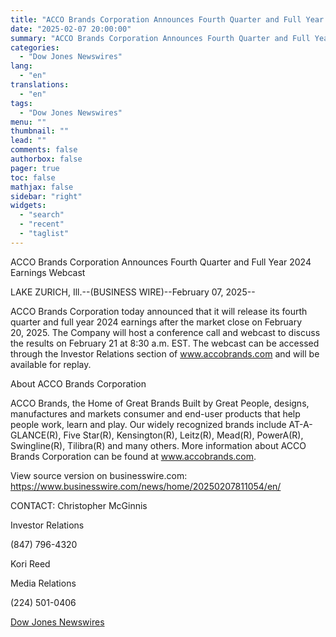 ```yaml
---
title: "ACCO Brands Corporation Announces Fourth Quarter and Full Year 2024 Earnings Webcast"
date: "2025-02-07 20:00:00"
summary: "ACCO Brands Corporation Announces Fourth Quarter and Full Year 2024 Earnings WebcastLAKE ZURICH, Ill.--(BUSINESS WIRE)--February 07, 2025--ACCO Brands Corporation today announced that it will release its fourth quarter and full year 2024 earnings after the market close on February 20, 2025. The Company will host a conference call and webcast..."
categories:
  - "Dow Jones Newswires"
lang:
  - "en"
translations:
  - "en"
tags:
  - "Dow Jones Newswires"
menu: ""
thumbnail: ""
lead: ""
comments: false
authorbox: false
pager: true
toc: false
mathjax: false
sidebar: "right"
widgets:
  - "search"
  - "recent"
  - "taglist"
---
```


ACCO Brands Corporation Announces Fourth Quarter and Full Year 2024 Earnings Webcast

LAKE ZURICH, Ill.--(BUSINESS WIRE)--February 07, 2025--

ACCO Brands Corporation today announced that it will release its fourth quarter and full year 2024 earnings after the market close on February 20, 2025. The Company will host a conference call and webcast to discuss the results on February 21 at 8:30 a.m. EST. The webcast can be accessed through the Investor Relations section of www.accobrands.com and will be available for replay.

About ACCO Brands Corporation

ACCO Brands, the Home of Great Brands Built by Great People, designs, manufactures and markets consumer and end-user products that help people work, learn and play. Our widely recognized brands include AT-A-GLANCE(R), Five Star(R), Kensington(R), Leitz(R), Mead(R), PowerA(R), Swingline(R), Tilibra(R) and many others. More information about ACCO Brands Corporation can be found at www.accobrands.com.

View source version on businesswire.com: https://www.businesswire.com/news/home/20250207811054/en/

CONTACT: Christopher McGinnis

Investor Relations

(847) 796-4320

Kori Reed

Media Relations

(224) 501-0406

[Dow Jones Newswires](https://www.tradingview.com/news/DJN_DN20250207005026:0/)
